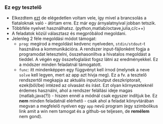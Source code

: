 ### Ez egy tesztelő

* Elkezdtem [ezt](https://github.com/czylabsonasa/tesztelek) de elégedetlen voltam vele,
  így mivel a brancsolás a fiataloknak való - átírtam erre. Ez már egy árnyalatnyival 
  jobban tetszik.
* Többféle nyelvet használhatsz. (python,matlab/octave,julia,c/c++)
* A feladatok közül választasz és megpróbálod megoldani.
* Jelenleg 2 féle megoldási módot támogat:
  * ```prog```: megírod a megoldást kedvenc nyelveden, ```stdin/stdout```-t használva a 
  kommunikációra. A rendszer input-fájlonként fogja a programodat letesztelni, 
  összehasonlítva a hivatalos megoldást a tieddel. A végén egy összefoglalást fogsz látni 
  az eredményekkel. Ez a módszer minden feladatnál támogatott.
  * ```func```: itt mindenképpen egy függvényt kell írnod (melynek a neve ```solve``` kell legyen, 
  mert az app azt hívja meg). Ez a fv. a tesztelő rendszertől 
  megkapja az aktuális input/output deszkriptorait, ezek(ből/be) intézed az 
  olvasást és írást. Ezt olyan környezeteknél érdemes használni, ahol a rendszer 
  felállási ideje magas (matlab,java(?)) - hiszen ennél a módnál csak egyszer indítjuk be. 
  Ez **nem** minden feladatnál elérhető - csak ahol a feladat könyvtárában megvan a megfelelő nyelven 
  egy ```app``` nevű program (egy szimbolikus link amit a win nem tamogat és a github-se teljesen, 
  de **remélem** nem gond).


